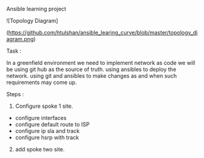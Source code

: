 Ansible learning project

![Topology Diagram]

(https://github.com/htulshan/ansible_learing_curve/blob/master/topology_diagram.png)


Task :

In a greenfield environment we need to implement network as code
we will be using git hub as the source of truth.
using ansibles to deploy the network.
using git and ansibles to make changes as and when such requirements may come up.


Steps :

1) Configure spoke 1 site.

- configure interfaces
- configure default route to ISP
- configure ip sla and track
- configure hsrp with track

2) add spoke two site.
